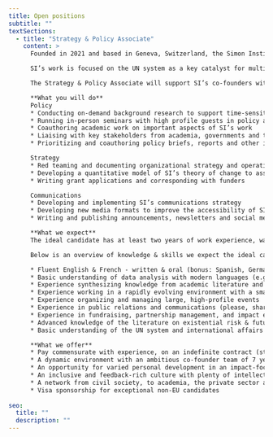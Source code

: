 ```yaml
---
title: Open positions
subtitle: ""
textSections:
  - title: "Strategy & Policy Associate"
    content: >
      Founded in 2021 and based in Geneva, Switzerland, the Simon Institute for Longterm Governance (SI) works to support the governance of emerging technologies, building on Herbert Simon's vision of future-proof policymaking processes. Operating at the interface of science and policy, SI synthesises research and connects thought leaders to decision-makers. 

      SI’s work is focused on the UN system as a key catalyst for multilateral cooperation, which is necessary for humanity to flourish sustainably. Being embedded in international Geneva and the wider Swiss foreign policy community, SI supports the Swiss Federation in its role as the global hub driving a scientific multilateralism focused on furthering humanist values. 

      The Strategy & Policy Associate will support SI’s co-founders with a broad range of activities. As SI’s first employee, this role is expected to grow into a leadership role as the organization expands. It is the first role out of four that we expect to hire for in 2022. As such, it will play a key role in defining the organization’s culture and strategy. 

      **What you will do**
      Policy
      * Conducting on-demand background research to support time-sensitive processes
      * Running in-person seminars with high profile guests in policy and research
      * Coauthoring academic work on important aspects of SI’s work
      * Liaising with key stakeholders from academia, governments and the UN system
      * Prioritizing and coauthoring policy briefs, reports and other info products

      Strategy
      * Red teaming and documenting organizational strategy and operations
      * Developing a quantitative model of SI’s theory of change to assist with monitoring, evaluation and learning
      * Writing grant applications and corresponding with funders

      Communications
      * Developing and implementing SI’s communications strategy
      * Developing new media formats to improve the accessibility of SI’s work
      * Writing and publishing announcements, newsletters and social media updates

      **What we expect**
      The ideal candidate has at least two years of work experience, was top of their class and is eager to learn and develop themselves. You will have to be willing to move to Geneva, as we do not yet have the capacity for continuous remote work. We expect you to be motivated to stay at the organization for at least 3 years while it grows into a mature organization. As SI has just started, you will have to show a lot of initiative and be willing to lean into stress to resolve conflicts. 

      Below is an overview of knowledge & skills we expect the ideal candidate to have. These aren’t necessary conditions. As this is our first hiring round, we are not highly confident in our ability to predict the profile of the perfect candidate. We encourage anyone who can handle the responsibilities outlined above to apply.

      * Fluent English & French - written & oral (bonus: Spanish, German, or Arabic)
      * Basic understanding of data analysis with modern languages (e.g. Julia or Python)
      * Experience synthesizing knowledge from academic literature and expert interviews for a policy audience
      * Experience working in a rapidly evolving environment with a small team (bonus: leadership experience)
      * Experience organizing and managing large, high-profile events
      * Experience in public relations and communications (please, share writing samples)
      * Experience in fundraising, partnership management, and impact evaluation
      * Advanced knowledge of the literature on existential risk & future generations
      * Basic understanding of the UN system and international affairs (bonus: experience working with developing countries; in a disarmament or disaster risk reduction context)

      **What we offer**
      * Pay commensurate with experience, on an indefinite contract (starting at CHF 72’000/year)
      * A dynamic environment with an ambitious co-founder team of 7 years
      * An opportunity for varied personal development in an impact-focused organization
      * An inclusive and feedback-rich culture with plenty of intellectual stimulation
      * A network from civil society, to academia, the private sector and governments
      * Visa sponsorship for exceptional non-EU candidates
    
seo:
  title: ""
  description: ""
---
```

